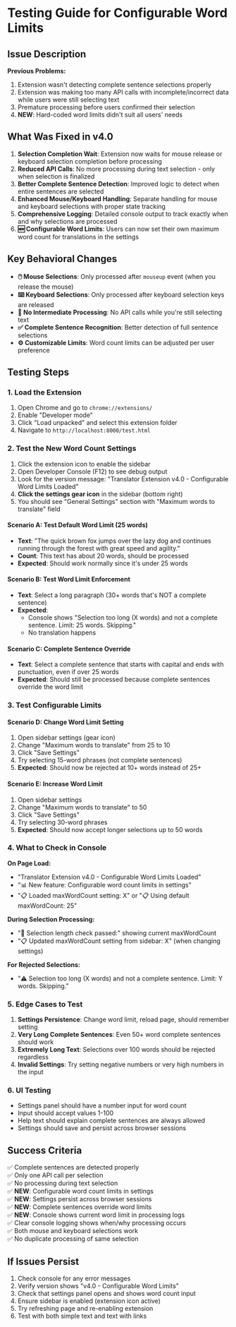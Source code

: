 # Testing Guide for Configurable Word Limits

## Issue Description
**Previous Problems:**
1. Extension wasn't detecting complete sentence selections properly
2. Extension was making too many API calls with incomplete/incorrect data while users were still selecting text
3. Premature processing before users confirmed their selection
4. **NEW**: Hard-coded word limits didn't suit all users' needs

## What Was Fixed in v4.0
1. **Selection Completion Wait**: Extension now waits for mouse release or keyboard selection completion before processing
2. **Reduced API Calls**: No more processing during text selection - only when selection is finalized
3. **Better Complete Sentence Detection**: Improved logic to detect when entire sentences are selected
4. **Enhanced Mouse/Keyboard Handling**: Separate handling for mouse and keyboard selections with proper state tracking
5. **Comprehensive Logging**: Detailed console output to track exactly when and why selections are processed
6. **🆕 Configurable Word Limits**: Users can now set their own maximum word count for translations in the settings

## Key Behavioral Changes
- **🖱️ Mouse Selections**: Only processed after `mouseup` event (when you release the mouse)
- **⌨️ Keyboard Selections**: Only processed after keyboard selection keys are released
- **🚫 No Intermediate Processing**: No API calls while you're still selecting text
- **✅ Complete Sentence Recognition**: Better detection of full sentence selections
- **⚙️ Customizable Limits**: Word count limits can be adjusted per user preference

## Testing Steps

### 1. Load the Extension
1. Open Chrome and go to `chrome://extensions/`
2. Enable "Developer mode"
3. Click "Load unpacked" and select this extension folder
4. Navigate to `http://localhost:8000/test.html`

### 2. Test the New Word Count Settings
1. Click the extension icon to enable the sidebar
2. Open Developer Console (F12) to see debug output
3. Look for the version message: "Translator Extension v4.0 - Configurable Word Limits Loaded"
4. **Click the settings gear icon** in the sidebar (bottom right)
5. You should see "General Settings" section with "Maximum words to translate" field

#### Scenario A: Test Default Word Limit (25 words)
- **Text**: "The quick brown fox jumps over the lazy dog and continues running through the forest with great speed and agility."
- **Count**: This text has about 20 words, should be processed
- **Expected**: Should work normally since it's under 25 words

#### Scenario B: Test Word Limit Enforcement
- **Text**: Select a long paragraph (30+ words that's NOT a complete sentence)
- **Expected**: 
  - Console shows "Selection too long (X words) and not a complete sentence. Limit: 25 words. Skipping."
  - No translation happens

#### Scenario C: Complete Sentence Override
- **Text**: Select a complete sentence that starts with capital and ends with punctuation, even if over 25 words
- **Expected**: Should still be processed because complete sentences override the word limit

### 3. Test Configurable Limits
#### Scenario D: Change Word Limit Setting
1. Open sidebar settings (gear icon)
2. Change "Maximum words to translate" from 25 to 10
3. Click "Save Settings"
4. Try selecting 15-word phrases (not complete sentences)
5. **Expected**: Should now be rejected at 10+ words instead of 25+

#### Scenario E: Increase Word Limit
1. Open sidebar settings 
2. Change "Maximum words to translate" to 50
3. Click "Save Settings"
4. Try selecting 30-word phrases
5. **Expected**: Should now accept longer selections up to 50 words

### 4. What to Check in Console
**On Page Load:**
- "Translator Extension v4.0 - Configurable Word Limits Loaded"
- "📊 New feature: Configurable word count limits in settings"
- "📋 Loaded maxWordCount setting: X" or "📋 Using default maxWordCount: 25"

**During Selection Processing:**
- "📏 Selection length check passed:" showing current maxWordCount
- "📋 Updated maxWordCount setting from sidebar: X" (when changing settings)

**For Rejected Selections:**
- "⚠️ Selection too long (X words) and not a complete sentence. Limit: Y words. Skipping."

### 5. Edge Cases to Test
1. **Settings Persistence**: Change word limit, reload page, should remember setting
2. **Very Long Complete Sentences**: Even 50+ word complete sentences should work
3. **Extremely Long Text**: Selections over 100 words should be rejected regardless
4. **Invalid Settings**: Try setting negative numbers or very high numbers in the input

### 6. UI Testing
- Settings panel should have a number input for word count
- Input should accept values 1-100
- Help text should explain complete sentences are always allowed
- Settings should save and persist across browser sessions

## Success Criteria
✅ Complete sentences are detected properly  
✅ Only one API call per selection  
✅ No processing during text selection  
✅ **NEW**: Configurable word count limits in settings  
✅ **NEW**: Settings persist across browser sessions  
✅ **NEW**: Complete sentences override word limits  
✅ **NEW**: Console shows current word limit in processing logs  
✅ Clear console logging shows when/why processing occurs  
✅ Both mouse and keyboard selections work  
✅ No duplicate processing of same selection  

## If Issues Persist
1. Check console for any error messages
2. Verify version shows "v4.0 - Configurable Word Limits"
3. Check that settings panel opens and shows word count input
4. Ensure sidebar is enabled (extension icon active)
5. Try refreshing page and re-enabling extension
6. Test with both simple text and text with links 